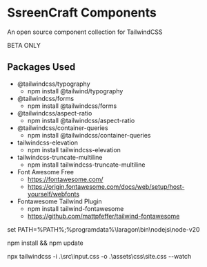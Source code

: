 # SsreenCraft Components
An open source component collection for TailwindCSS

BETA ONLY


## Packages Used

- @tailwindcss/typography
    - npm install @tailwind/typography
- @tailwindcss/forms
  - npm install @tailwindcss/forms
- @tailwindcss/aspect-ratio
  - npm install @tailwindcss/aspect-ratio
- @tailwindcss/container-queries
  - npm install @tailwindcss/container-queries
- tailwindcss-elevation
  - npm install tailwindcss-elevation
- tailwindcss-truncate-multiline
  - npm install tailwindcss-truncate-multiline
- Font Awesome Free
  - https://fontawesome.com/
  - https://origin.fontawesome.com/docs/web/setup/host-yourself/webfonts
- Fontawesome Tailwind Plugin
  - npm install tailwind-fontawesome
  - https://github.com/mattpfeffer/tailwind-fontawesome

set PATH=%PATH%\;%programdata%\laragon\bin\nodejs\node-v20

npm install && npm update

npx tailwindcss -i .\src\input.css -o .\assets\css\site.css --watch

